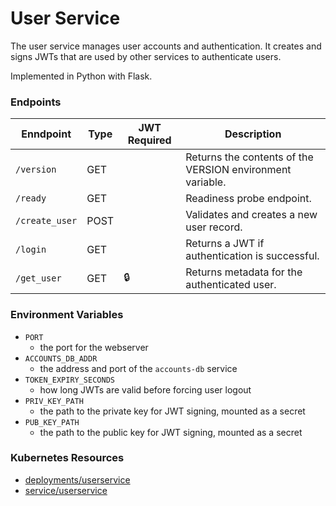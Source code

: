 # User Service

The user service manages user accounts and authentication. 
It creates and signs JWTs that are used by other services to authenticate users.

Implemented in Python with Flask.

### Endpoints

| Enndpoint      | Type  | JWT Required | Description                                                |
| -------------- | ----- | ------------ | ---------------------------------------------------------- |
| `/version`     | GET   |              |  Returns the contents of the VERSION environment variable. |
| `/ready`       | GET   |              |  Readiness probe endpoint.                                 |
| `/create_user` | POST  |              |  Validates and creates a new user record.                  |
| `/login`       | GET   |              |  Returns a JWT if authentication is successful.            |
| `/get_user`    | GET   | 🔒           |  Returns metadata for the authenticated user.              |

### Environment Variables

- `PORT`
  - the port for the webserver
- `ACCOUNTS_DB_ADDR`
  - the address and port of the `accounts-db` service
- `TOKEN_EXPIRY_SECONDS`
  - how long JWTs are valid before forcing user logout
- `PRIV_KEY_PATH`
  - the path to the private key for JWT signing, mounted as a secret
- `PUB_KEY_PATH`
  - the path to the public key for JWT signing, mounted as a secret

### Kubernetes Resources

- [deployments/userservice](/kubernetes-manifests/userservice.yaml)
- [service/userservice](/kubernetes-manifests/userservice.yaml)
